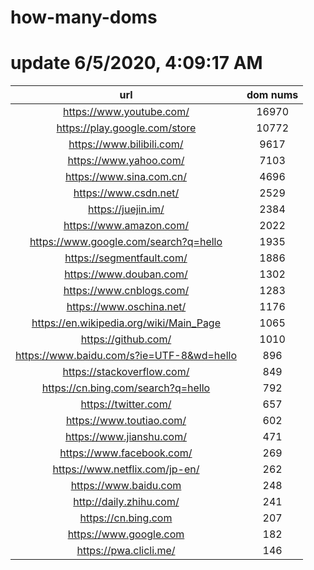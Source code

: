 # how-many-doms

# update 6/5/2020, 4:09:17 AM

url | dom nums
:-: | :-:
https://www.youtube.com/ | 16970
https://play.google.com/store | 10772
https://www.bilibili.com/ | 9617
https://www.yahoo.com/ | 7103
https://www.sina.com.cn/ | 4696
https://www.csdn.net/ | 2529
https://juejin.im/ | 2384
https://www.amazon.com/ | 2022
https://www.google.com/search?q=hello | 1935
https://segmentfault.com/ | 1886
https://www.douban.com/ | 1302
https://www.cnblogs.com/ | 1283
https://www.oschina.net/ | 1176
https://en.wikipedia.org/wiki/Main_Page | 1065
https://github.com/ | 1010
https://www.baidu.com/s?ie=UTF-8&wd=hello | 896
https://stackoverflow.com/ | 849
https://cn.bing.com/search?q=hello | 792
https://twitter.com/ | 657
https://www.toutiao.com/ | 602
https://www.jianshu.com/ | 471
https://www.facebook.com/ | 269
https://www.netflix.com/jp-en/ | 262
https://www.baidu.com | 248
http://daily.zhihu.com/ | 241
https://cn.bing.com | 207
https://www.google.com | 182
https://pwa.clicli.me/ | 146
